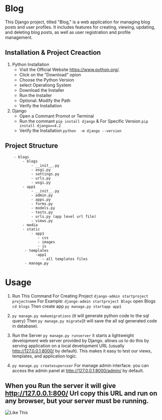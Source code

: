 # Blog

 This Django project, titled "Blog," is a web application for managing blog posts and user profiles. It includes features for creating, viewing, updating, and deleting blog posts, as well as user registration and profile management.

## Installation & Project Creaction

1. Python Installation
    - Visit the Official Website  https://www.python.org/.
    - Click on the "Download" opion
    - Choose the Python Version
    - select Operationg System
    - Download the Installer
    - Run the Installer
    - Optional: Modify the Path
    - Verify the Installation
2. Django
   - Open a Commant Promot or Terminal
   - Run the commant ```pip install django```  &  For Specific Version ```pip install django==4.2```
   - Verify the Installation  ```python  -m django --version```


## Project Structure
        - blogs
            - blogs
                - __init__.py
                - asgi.py
                - settings.py
                - urls.py
                - wsgi.py
            - app1
                - __init__.py
                - admin.py
                - apps.py
                - forms.py
                - models.py
                - tests.py
                - urls.py (app level url file)
                - views.py
            - media
            - static
                - app1
                   - css
                   - images
                   - js
             - templates
                  -app1
                     - all templates files
             - manage.py


# Usage

1. Run This Command For Creating Project  ```django-admin startproject projectname``` For Example: ```django-admin startproject Blogs``` open Blogs ```cd blogs``` Then create app ```py manage.py startapp app1```

  
2. ```py manage.py makemigrations``` (it will generate python code to the sql query) Then ```py manage.py migrate```(it will save the all sql generated code in database).
  
3. Run the  Server ```py manage.py runserver``` it starts a lightweight development web server provided by Django.
allows us to do this by serving  application on a local development URL (usually http://127.0.0.1:8000/ by default). This makes it easy to test our views, templates, and application logic.

4. ```py manage.py createsuperuser``` For manage admin interface. you can access the admin panel at http://127.0.0.1:8000/admin/ by default.

 ##  When you Run the server it will give http://127.0.0.1:800/ Url copy this URL and run on any  browser, but your server must be running.
 ![Like This](https://drive.google.com/file/d/1fUgXsLfaOHBCvrau3VRNvibKHeXmZtrN/view?usp=drivesdk)
